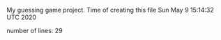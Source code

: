 My guessing game project. Time of creating this file Sun May 9 15:14:32 UTC 2020

number of lines: 29
